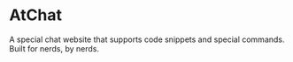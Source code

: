 # AtChat
A special chat website that supports code snippets and special commands. Built for nerds, by nerds.
